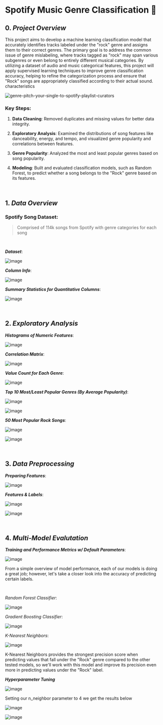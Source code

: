 # Spotify Music Genre Classification 🎸

## 0. *Project Overview*
This project aims to develop a machine learning classification model that accurately identifies tracks labeled under the "rock" genre and assigns them to their correct genres. The primary goal is to address the common issue of genre mislabeling, where tracks tagged as "rock" may span various subgenres or even belong to entirely different musical categories. By utilizing a dataset of audio and music categorical features, this project will apply supervised learning techniques to improve genre classification accuracy, helping to refine the categorization process and ensure that "Rock" songs are appropriately classified according to their actual sound. characteristics

![genre-pitch-your-single-to-spotify-playlist-curators](https://github.com/user-attachments/assets/6bc6ddc3-7e53-4efe-80ab-7d9bc1db4758)

### Key Steps:
1. **Data Cleaning**: Removed duplicates and missing values for better data integrity.

2. **Exploratory Analysis**: Examined the distributions of song features like danceability, energy, and tempo, and visualized genre popularity and correlations between features.

3. **Genre Popularity**: Analyzed the most and least popular genres based on song popularity.

4. **Modeling**: Built and evaluated classification models, such as Random Forest, to predict whether a song belongs to the "Rock" genre based on its features.

<br>

## 1. ***Data Overview***

### **Spotify Song Dataset**:
>Comprised of 114k songs from Spotify with genre categories for each song

<br>

***Dataset***:

![image](https://github.com/user-attachments/assets/38aa3a83-6f27-4838-90b3-2e4de1f4c3da)

***Column Info***:

![image](https://github.com/user-attachments/assets/e37d5b69-95dd-4113-9411-b8105ba1496c)

***Summary Statistics for Quantitative Columns***:

![image](https://github.com/user-attachments/assets/298cc84f-f994-428b-a00b-1d1aa98410db)

<br>

## 2. ***Exploratory Analysis***

***Histograms of Numeric Features***:

![image](https://github.com/user-attachments/assets/96e1a579-4a54-4749-9198-77fef6292bc3)

***Correlation Matrix***:

![image](https://github.com/user-attachments/assets/c1d4afb2-3441-4d6d-9adc-6128468e8402)

***Value Count for Each Genre***:

![image](https://github.com/user-attachments/assets/945dc916-4847-4cf4-b84c-eb7238dd4f51)

***Top 10 Most/Least Popular Genres (By Average Popularity)***:

![image](https://github.com/user-attachments/assets/d1775273-b462-44fd-88c9-d71a02c63276)

![image](https://github.com/user-attachments/assets/641963d5-643d-4981-8ae1-c572f3bd9aee)

***50 Most Popular Rock Songs***:

![image](https://github.com/user-attachments/assets/45c60b70-c957-4b3f-aae6-63bf7b914a1b)

![image](https://github.com/user-attachments/assets/128f917a-43de-442e-86ca-54b1bace3053)

<br>

## 3. ***Data Preprocessing***

***Preparing Features***:

![image](https://github.com/user-attachments/assets/9aed0f25-bfbc-4779-ab1f-e17fa560c0df)

***Features & Labels***:

![image](https://github.com/user-attachments/assets/b63f7063-4e41-4103-b79a-6df532252c9a)

![image](https://github.com/user-attachments/assets/9ac23272-c000-4eb5-ae71-e1104ca04c32)

<br>

## 4. ***Multi-Model Evalutation***

***Training and Performance Metrics w/ Default Parameters***:

![image](https://github.com/user-attachments/assets/6170de50-a357-4375-99a9-6707526c1933)

From a simple overview of model performance, each of our models is doing a great job; however, let's take a closer look into the accuracy of predicting certain labels.

<br>

*Random Forest Classifier*:

![image](https://github.com/user-attachments/assets/d8935513-6b5b-4df5-9a79-1c34a11fb32e)

*Gradient Boosting Classifier*:

![image](https://github.com/user-attachments/assets/db376d70-b5cb-47c1-9dd4-a158ab755e2b)

*K-Nearest Neighbors*:

![image](https://github.com/user-attachments/assets/65a0fa5a-ce63-455d-b335-49cd79082791)

K-Nearest Neighbors provides the strongest precision score when predicting values that fall under the "Rock" genre compared to the other tested models, so we'll work with this model and improve its precision even more in predicting values under the "Rock" label.


***Hyperparameter Tuning***

![image](https://github.com/user-attachments/assets/a651b644-88f2-4cf5-be19-f726e66a7f52)

Setting our n_neighbor parameter to 4 we get the results below

![image](https://github.com/user-attachments/assets/b346ce93-82af-4972-b61b-cd792d2002d8)

![image](https://github.com/user-attachments/assets/9893b484-2189-49b6-9c93-6bbe90b355ab)

